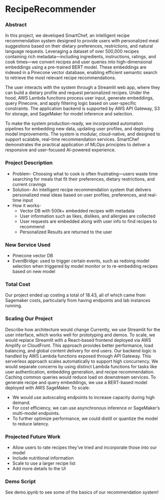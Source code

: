 # RecipeRecommender

### Abstract
In this project, we developed SmartChef, an intelligent recipe recommendation system designed to provide users with personalized meal suggestions based on their dietary preferences, restrictions, and natural language requests. Leveraging a dataset of over 500,000 recipes containing rich metadata—including ingredients, instructions, ratings, and cook times—we convert recipes and user queries into high-dimensional embeddings using a pre-trained BERT model. These embeddings are indexed in a Pinecone vector database, enabling efficient semantic search to retrieve the most relevant recipe recommendations.

The user interacts with the system through a Streamlit web app, where they can build a dietary profile and request personalized recipes. Under the hood, AWS Lambda functions process user input, generate embeddings, query Pinecone, and apply filtering logic based on user-specific constraints. The application backend is supported by AWS API Gateway, S3 for storage, and SageMaker for model inference and selection.

To make the system production-ready, we incorporated automation pipelines for embedding new data, updating user profiles, and deploying model improvements. The system is modular, cloud-native, and designed to support scalable, real-time recommendation services. SmartChef demonstrates the practical application of MLOps principles to deliver a responsive and user-focused AI-powered experience.

### Project Description
- Problem- Choosing what to cook is often frustrating—users waste time searching for meals that fit their preferences, dietary restrictions, and current cravings
- Solution- An intelligent recipe recommendation system that delivers personalized meal ideas based on user profiles, preferences, and real-time input
- How it works-
  - Vector DB with 500k+ embedded recipes with metadata
  - User information such as likes, dislikes, and allergies are collected
  - User requests are embedded along with user info to find recipes to recommend
  - Personalized Results are returned to the user

### New Service Used
- Pinecone vector DB
- EventBridge: used to trigger certain events, such as redoing model selection when triggered by model monitor or to re-embedding recipes based on new model

### Total Cost
Our project ended up costing a total of 18.43, all of which came from Sagemaker costs, particularly from having endpoints and lab instances running.

### Scaling Our Project
Describe how architecture would change
Currently, we use Streamlit for the user interface, which works well for prototyping and demos. To scale, we would replace Streamlit with a React-based frontend deployed via AWS Amplify or CloudFront. This approach provides better performance, load balancing, and global content delivery for end users.
Our backend logic is handled by AWS Lambda functions exposed through API Gateway. This serverless approach scales automatically to support high concurrency. We would separate concerns by using distinct Lambda functions for tasks like user authentication, embedding generation, and recipe recommendation. Caching common queries would reduce load on downstream services.
To generate recipe and query embeddings, we use a BERT-based model deployed with AWS SageMaker. To scale:
- We would use autoscaling endpoints to increase capacity during high demand.
- For cost efficiency, we can use asynchronous inference or SageMaker’s multi-model endpoints.
- To further optimize performance, we could distill or quantize the model to reduce latency.

### Projected Future Work
- Allow users to rate recipes they’ve tried and incorporate those into our model
- Include nutritional information
- Scale to use a larger recipe list
- Add more details to the UI

### Demo Script
See demo.ipynb to see some of the basics of our recommendation system!
